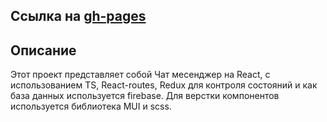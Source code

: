 ## Ссылка на [gh-pages](https://danilapochekutov.github.io/My_Chat)

## Описание

Этот проект представляет собой Чат месенджер на React, с использованием TS, React-routes, Redux для контроля состояний и как база данных используется firebase. Для верстки компонентов используется библиотека MUI и  scss.
